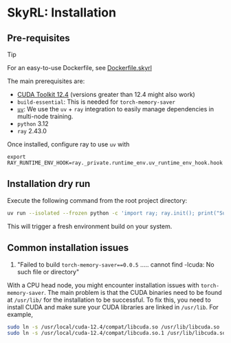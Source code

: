 # SkyRL: Installation

## Pre-requisites

> [!TIP]
> For an easy-to-use Dockerfile, see [Dockerfile.skyrl](./docker/Dockerfile.skyrl)


The main prerequisites are: 
- [CUDA Toolkit 12.4](https://developer.nvidia.com/cuda-12-4-0-download-archive) (versions greater than 12.4 might also work)
- `build-essential`: This is needed for `torch-memory-saver`
- [`uv`](https://docs.astral.sh/uv/getting-started/installation): We use the `uv` + `ray` integration to easily manage dependencies in multi-node training.
- `python` 3.12
- `ray` 2.43.0


Once installed, configure ray to use `uv` with 

```
export RAY_RUNTIME_ENV_HOOK=ray._private.runtime_env.uv_runtime_env_hook.hook
```


## Installation dry run

Execute the following command from the root project directory:

```bash
uv run --isolated --frozen python -c 'import ray; ray.init(); print("Success!")'
```

This will trigger a fresh environment build on your system. 

## Common installation issues

1. "Failed to build `torch-memory-saver==0.0.5` .....  cannot find -lcuda: No such file or directory" 

With a CPU head node, you might encounter installation issues with `torch-memory-saver`. The main problem is that the CUDA binaries need to be found at `/usr/lib/` for the installation to be successful. To fix this, you need to install CUDA and make sure your CUDA libraries are linked in `/usr/lib`. For example, 

```bash
sudo ln -s /usr/local/cuda-12.4/compat/libcuda.so /usr/lib/libcuda.so
sudo ln -s /usr/local/cuda-12.4/compat/libcuda.so.1 /usr/lib/libcuda.so.1
```